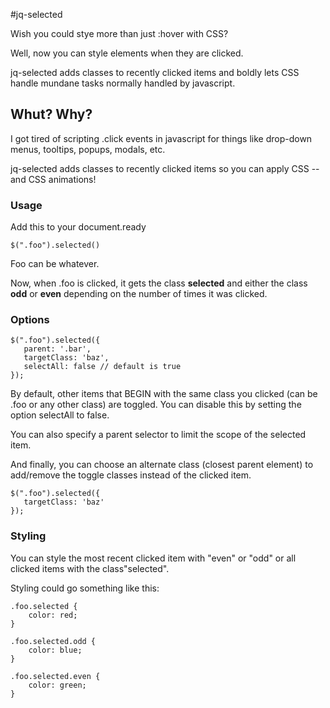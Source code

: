 #jq-selected

Wish you could stye more than just :hover with CSS? 

Well, now you can style elements when they are clicked. 

jq-selected adds classes to recently clicked items and boldly lets CSS handle mundane tasks normally handled by javascript. 

## Whut? Why?

I got tired of scripting .click events in javascript for things like drop-down menus, tooltips, popups, modals, etc. 

jq-selected adds classes to recently clicked items so you can apply CSS -- and CSS animations!


###  Usage

Add this to your document.ready

    $(".foo").selected()
    
Foo can be whatever. 

Now, when .foo is clicked, it gets the class **selected** and either the class **odd** or **even** depending on the number of times it was clicked. 

###  Options

    $(".foo").selected({
       parent: '.bar',
       targetClass: 'baz',
       selectAll: false // default is true
    });
    


By default, other items that BEGIN with the same class you clicked (can be .foo or any other class) are toggled. You can disable this by setting the option selectAll to false.

You can also specify a parent selector to limit the scope of the selected item. 

And finally, you can choose an alternate class (closest parent element) to add/remove the toggle classes instead of the clicked item.
    
    $(".foo").selected({
       targetClass: 'baz'
    });


###  Styling


You can style the most recent clicked item with "even" or "odd" or all clicked items with the class"selected".


Styling could go something like this:

	.foo.selected {
		color: red;
	}
	
	.foo.selected.odd {
		color: blue;
	}
	
	.foo.selected.even {
		color: green;
	}
	
	
